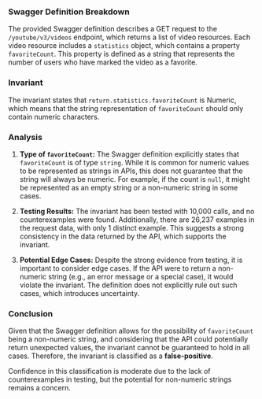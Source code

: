 ### Swagger Definition Breakdown
The provided Swagger definition describes a GET request to the `/youtube/v3/videos` endpoint, which returns a list of video resources. Each video resource includes a `statistics` object, which contains a property `favoriteCount`. This property is defined as a string that represents the number of users who have marked the video as a favorite.

### Invariant
The invariant states that `return.statistics.favoriteCount` is Numeric, which means that the string representation of `favoriteCount` should only contain numeric characters.

### Analysis
1. **Type of `favoriteCount`:** The Swagger definition explicitly states that `favoriteCount` is of type `string`. While it is common for numeric values to be represented as strings in APIs, this does not guarantee that the string will always be numeric. For example, if the count is `null`, it might be represented as an empty string or a non-numeric string in some cases.

2. **Testing Results:** The invariant has been tested with 10,000 calls, and no counterexamples were found. Additionally, there are 26,237 examples in the request data, with only 1 distinct example. This suggests a strong consistency in the data returned by the API, which supports the invariant.

3. **Potential Edge Cases:** Despite the strong evidence from testing, it is important to consider edge cases. If the API were to return a non-numeric string (e.g., an error message or a special case), it would violate the invariant. The definition does not explicitly rule out such cases, which introduces uncertainty.

### Conclusion
Given that the Swagger definition allows for the possibility of `favoriteCount` being a non-numeric string, and considering that the API could potentially return unexpected values, the invariant cannot be guaranteed to hold in all cases. Therefore, the invariant is classified as a **false-positive**. 

Confidence in this classification is moderate due to the lack of counterexamples in testing, but the potential for non-numeric strings remains a concern.
